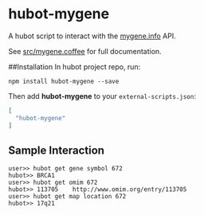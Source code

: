 # hubot-mygene
A hubot script to interact with the [mygene.info](http://mygene.info) API. 

See [src/mygene.coffee](https://github.com/andrewquitadamo/hubot-mygene/blob/master/src/mygene.coffee) for full documentation.

##Installation
In hubot project repo, run:

`npm install hubot-mygene --save`

Then add **hubot-mygene** to your `external-scripts.json`:

```json
[
  "hubot-mygene"
]
```

## Sample Interaction
```
user>> hubot get gene symbol 672
hubot>> BRCA1
user>> hubot get omim 672
hubot>> 113705    http://www.omim.org/entry/113705
user>> hubot get map location 672
hubot>> 17q21
```
